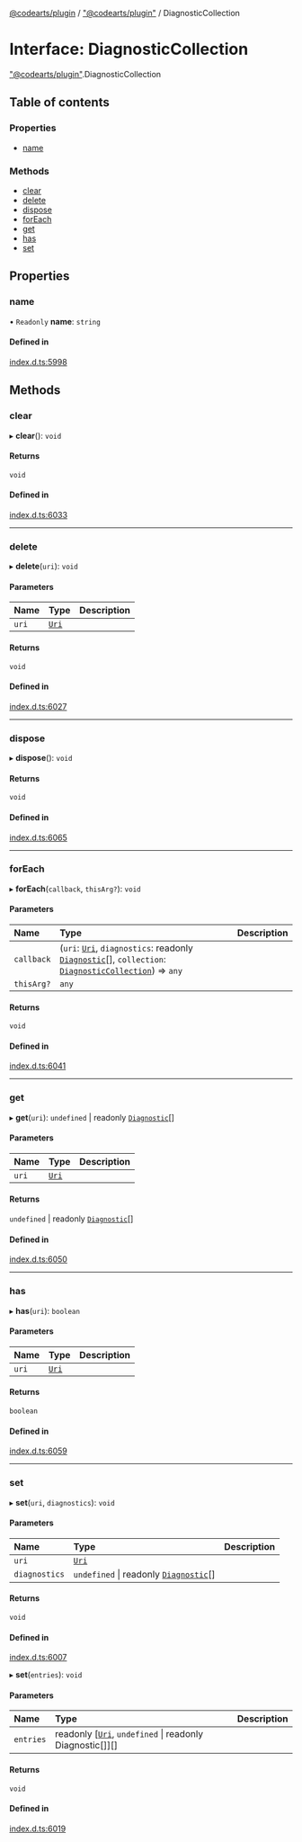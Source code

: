 [@codearts/plugin](../README.md) / ["@codearts/plugin"](../modules/_codearts_plugin_.md) / DiagnosticCollection

# Interface: DiagnosticCollection

["@codearts/plugin"](../modules/_codearts_plugin_.md).DiagnosticCollection

## Table of contents

### Properties

- [name](codearts_plugin_.DiagnosticCollection.md#name)

### Methods

- [clear](codearts_plugin_.DiagnosticCollection.md#clear)
- [delete](codearts_plugin_.DiagnosticCollection.md#delete)
- [dispose](codearts_plugin_.DiagnosticCollection.md#dispose)
- [forEach](codearts_plugin_.DiagnosticCollection.md#foreach)
- [get](codearts_plugin_.DiagnosticCollection.md#get)
- [has](codearts_plugin_.DiagnosticCollection.md#has)
- [set](codearts_plugin_.DiagnosticCollection.md#set)

## Properties

### name

• `Readonly` **name**: `string`

#### Defined in

[index.d.ts:5998](https://github.com/huaweicloud/cloudide-plugin-api/blob/b58031b/index.d.ts#L5998)

## Methods

### clear

▸ **clear**(): `void`

#### Returns

`void`

#### Defined in

[index.d.ts:6033](https://github.com/huaweicloud/cloudide-plugin-api/blob/b58031b/index.d.ts#L6033)

___

### delete

▸ **delete**(`uri`): `void`

#### Parameters

| Name | Type | Description |
| :------ | :------ | :------ |
| `uri` | [`Uri`](../classes/codearts_plugin_.Uri.md) |  |

#### Returns

`void`

#### Defined in

[index.d.ts:6027](https://github.com/huaweicloud/cloudide-plugin-api/blob/b58031b/index.d.ts#L6027)

___

### dispose

▸ **dispose**(): `void`

#### Returns

`void`

#### Defined in

[index.d.ts:6065](https://github.com/huaweicloud/cloudide-plugin-api/blob/b58031b/index.d.ts#L6065)

___

### forEach

▸ **forEach**(`callback`, `thisArg?`): `void`

#### Parameters

| Name | Type | Description |
| :------ | :------ | :------ |
| `callback` | (`uri`: [`Uri`](../classes/codearts_plugin_.Uri.md), `diagnostics`: readonly [`Diagnostic`](../classes/codearts_plugin_.Diagnostic.md)[], `collection`: [`DiagnosticCollection`](codearts_plugin_.DiagnosticCollection.md)) => `any` |  |
| `thisArg?` | `any` |  |

#### Returns

`void`

#### Defined in

[index.d.ts:6041](https://github.com/huaweicloud/cloudide-plugin-api/blob/b58031b/index.d.ts#L6041)

___

### get

▸ **get**(`uri`): `undefined` \| readonly [`Diagnostic`](../classes/codearts_plugin_.Diagnostic.md)[]

#### Parameters

| Name | Type | Description |
| :------ | :------ | :------ |
| `uri` | [`Uri`](../classes/codearts_plugin_.Uri.md) |  |

#### Returns

`undefined` \| readonly [`Diagnostic`](../classes/codearts_plugin_.Diagnostic.md)[]

#### Defined in

[index.d.ts:6050](https://github.com/huaweicloud/cloudide-plugin-api/blob/b58031b/index.d.ts#L6050)

___

### has

▸ **has**(`uri`): `boolean`

#### Parameters

| Name | Type | Description |
| :------ | :------ | :------ |
| `uri` | [`Uri`](../classes/codearts_plugin_.Uri.md) |  |

#### Returns

`boolean`

#### Defined in

[index.d.ts:6059](https://github.com/huaweicloud/cloudide-plugin-api/blob/b58031b/index.d.ts#L6059)

___

### set

▸ **set**(`uri`, `diagnostics`): `void`

#### Parameters

| Name | Type | Description |
| :------ | :------ | :------ |
| `uri` | [`Uri`](../classes/codearts_plugin_.Uri.md) |  |
| `diagnostics` | `undefined` \| readonly [`Diagnostic`](../classes/codearts_plugin_.Diagnostic.md)[] |  |

#### Returns

`void`

#### Defined in

[index.d.ts:6007](https://github.com/huaweicloud/cloudide-plugin-api/blob/b58031b/index.d.ts#L6007)

▸ **set**(`entries`): `void`

#### Parameters

| Name | Type | Description |
| :------ | :------ | :------ |
| `entries` | readonly [[`Uri`](../classes/codearts_plugin_.Uri.md), `undefined` \| readonly Diagnostic[]][] |  |

#### Returns

`void`

#### Defined in

[index.d.ts:6019](https://github.com/huaweicloud/cloudide-plugin-api/blob/b58031b/index.d.ts#L6019)
